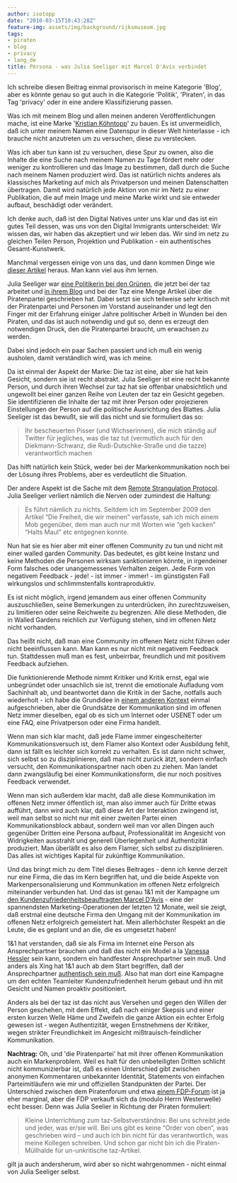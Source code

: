 ```yaml
---
author: isotopp
date: "2010-03-15T10:43:28Z"
feature-img: assets/img/background/rijksmuseum.jpg
tags:
- piraten
- blog
- privacy
- lang_de
title: Persona - was Julia Seeliger mit Marcel D'Avis verbindet
---
```

Ich schreibe diesen Beitrag einmal provisorisch in meine Kategorie 'Blog',
aber es könnte genau so gut auch in die Kategorie 'Politik', 'Piraten', in
das Tag 'privacy' oder in eine andere Klassifizierung passen.

Was ich mit meinem Blog und allen meinen anderen Veröffentlichungen mache,
ist eine Marke '[Kristian Köhntopp](http://www.google.de/search?q=Kristian+Köhntopp)' zu
bauen. Es ist unvermeidlich, daß ich unter meinem Namen eine Datenspur in
dieser Welt hinterlasse - ich brauche nicht anzutreten um zu versuchen,
diese zu verstecken.

Was ich aber tun kann ist zu versuchen, diese Spur zu ownen, also die
Inhalte die eine Suche nach meinem Namen zu Tage fördert mehr oder weniger
zu kontrollieren und das Image zu bestimmen, daß durch die Suche nach meinem
Namen produziert wird. Das ist natürlich nichts anderes als klassisches
Marketing auf mich als Privatperson und meinen Datenschatten übertragen.
Damit wird natürlich jede Aktion von mir im Netz zu einer Publikation, die
auf mein Image und meine Marke wirkt und sie entweder aufbaut, beschädigt
oder verändert.

Ich denke auch, daß ist den Digital Natives unter uns klar und das ist ein
gutes Teil dessen, was uns von den Digital Immigrants unterscheidet: Wir
wissen das, wir haben das akzeptiert und wir leben das. Wir sind im netz zu
gleichen Teilen Person, Projektion und Publikation - ein authentisches
Gesamt-Kunstwerk.

Manchmal vergessen einige von uns das, und dann kommen Dinge wie 
[dieser Artikel](http://julia-seeliger.de/taz-abo-my-ass/) heraus. Man kann
viel aus ihm lernen.

Julia Seeliger war 
[eine Politikerin bei den Grünen](http://de.wikipedia.org/wiki/Julia_Seeliger), die jetzt bei der taz
arbeitet und
[in ihrem Blog](http://julia-seeliger.de/tag/piratenpartei/) und bei der Taz
eine Menge Artikel über die Piratenpartei geschrieben hat. Dabei setzt sie
sich teilweise sehr kritisch mit der Piratenpartei und Personen im Vorstand
auseinander und legt den Finger mit der Erfahrung einiger Jahre politischer
Arbeit in Wunden bei den Piraten, und das ist auch notwendig und gut so,
denn es erzeugt den notwendigen Druck, den die Piratenpartei braucht, um
erwachsen zu werden.

Dabei sind jedoch ein paar Sachen passiert und ich muß ein wenig ausholen,
damit verständlich wird, was ich meine.

Da ist einmal der Aspekt der Marke: Die taz ist eine, aber sie hat kein
Gesicht, sondern sie ist recht abstrakt. Julia Seeliger ist eine recht
bekannte Person, und durch ihren Wechsel zur taz hat sie offenbar
unabsichtlich und ungewollt bei einer ganzen Reihe von Leuten der taz ein
Gesicht gegeben. Sie identifizieren die Inhalte der taz mit ihrer Person
oder projezieren Einstellungen der Person auf die politische Ausrichtung des
Blattes. Julia Seeliger ist das bewußt, sie will das nicht und sie
formuliert das so:

> Ihr bescheuerten Pisser (und Wichserinnen), die mich ständig auf Twitter
> für jegliches, was die taz tut (vermutlich auch für den Diekmann-Schwanz,
> die Rudi-Dutschke-Straße und die tazze) verantwortlich machen

Das hilft natürlich kein Stück, weder bei der Markenkommunikation noch bei
der Lösung ihres Problems, aber es verdeutlicht die Situation.

Der andere Aspekt ist die Sache mit dem 
[Remote Strangulation Protocol](http://cpansearch.perl.org/src/TSTANLEY/Acme-Remote-Strangulation-Protocol-0.03/README).
Julia Seeliger verliert nämlich die Nerven oder zumindest die Haltung:

> Es führt nämlich zu nichts. Seitdem ich im September 2009 den Artikel “Die
> Freiheit, die wir meinen” verfasste, sah ich mich einem Mob gegenüber, dem
> man auch nur mit Worten wie “geh kacken” “Halts Maul” etc entgegnen
> konnte.

Nun hat sie es hier aber mit einer offenen Community zu tun und nicht mit
einer walled garden Community. Das bedeutet, es gibt keine Instanz und keine
Methoden die Personen wirksam sanktionieren könnte, in irgendeiner Form
falsches oder unangemessenes Verhalten zeigen. Jede Form von negativem
Feedback - jede! - ist immer - immer! - im günstigsten Fall wirkungslos und
schlimmstenfalls kontraproduktiv.

Es ist nicht möglich, irgend jemandem aus einer offenen Community
auszuschließen, seine Bemerkungen zu unterdrücken, ihn zurechtzuweisen, zu
limitieren oder seine Reichweite zu begrenzen. Alle diese Methoden, die in
Walled Gardens reichlich zur Verfügung stehen, sind im offenen Netz nicht
vorhanden.

Das heißt nicht, daß man eine Community im offenen Netz nicht führen oder
nicht beeinflussen kann. Man kann es nur nicht mit negativem Feedback tun.
Stattdessen muß man es fest, unbeirrbar, freundlich und mit positivem
Feedback aufziehen.

Die funktionierende Methode nimmt Kritiker und Kritik ernst, egal wie
unbegründet oder unsachlich sie ist, trennt die emotionale Aufladung vom
Sachinhalt ab, und beantwortet dann die Kritik in der Sache, notfalls auch
wiederholt - ich habe die Grundidee in
[einem anderen Kontext](http://www.php-faq.de/q-newsgroup-wie-helfen.html)
einmal aufgeschrieben, aber die Grundsätze der Kommunikation sind im offenen
Netz immer dieselben, egal ob es sich um Internet oder USENET oder um eine
FAQ, eine Privatperson oder eine Firma handelt.

Wenn man sich klar macht, daß jede Flame immer eingescheiterter
Kommunikationsversuch ist, dem Flamer also Kontext oder Ausbildung fehlt,
dann ist fällt es leichter sich korrekt zu verhalten. Es ist dann nicht
schwer, sich selbst so zu disziplinieren, daß man nicht zurück ätzt, sondern
einfach versucht, den Kommunikationspartner nach oben zu ziehen. Man landet
dann zwangsläufig bei einer Kommunikationsform, die nur noch positives
Feedback verwendet.

Wenn man sich außerdem klar macht, daß alle diese Kommunikation im offenen
Netz immer öffentlich ist, man also immer auch für Dritte etwas aufführt,
dann wird auch klar, daß diese Art der Interaktion zwingend ist, weil man
selbst so nicht nur mit einer zweiten Partei einen Kommunikationsblock
abbaut, sondern weil man vor allen Dingen auch gegenüber Dritten eine
Persona aufbaut, Professionalität im Angesicht von Widrigkeiten ausstrahlt
und generell Überlegenheit und Authentizität produziert. Man überläßt es
also dem Flamer, sich selbst zu disziplinieren. Das alles ist wichtiges
Kapital für zukünftige Kommunikation.

Und das bringt mich zu dem Titel dieses Beitrages - denn ich kenne derzeit
nur eine Firma, die das im Kern begriffen hat, und die beide Aspekte von
Markenpersonalisierung und Kommunikation im offenen Netz erfolgreich
miteinander verbunden hat. Und das ist genau 1&1 mit der Kampagne um
[den Kundenzufriedenheitsbeauftragten Marcel D'Avis](http://blog.1und1.de/tag/marcell-davis/) - 
eine der spannendsten
Marketing-Operationen der letzten 12 Monate, weil sie zeigt, daß erstmal
eine deutsche Firma den Umgang mit der Kommunikation im offenen Netz
erfolgreich gemeistert hat. Mein allerhöchster Respekt an die Leute, die  es
geplant und an die, die es umgesetzt haben!

1&1 hat verstanden, daß sie als Firma im Internet eine Person als
Ansprechpartner brauchen und daß das nicht ein Model a la
[Vanessa Hessler](http://www.inside-digital.de/bildergalerie/alice-model-vanessa-hessler/120/1/)
sein kann, sondern ein handfester Ansprechpartner sein muß. Und anders als
Xing hat 1&1 auch ab dem Start begriffen, daß der Ansprechpartner
[authentisch sein muß](http://off-the-record.de/2010/02/24/es-hat-xing-gemacht-und-der-spiesser-lacht/).
Also hat man dort eine Kampagne um den echten Teamleiter Kundenzufriedenheit
herum gebaut und ihn mit Gesicht und Namen proaktiv positioniert.

Anders als bei der taz ist das nicht aus Versehen und gegen den Willen der
Person geschehen, mit dem Effekt, daß nach einiger Skepsis und einer ersten
kurzen Welle Häme und Zweifeln die ganze Aktion ein echter Erfolg gewesen
ist - wegen Authentizität, wegen Ernstnehmens der Kritiker, wegen strikter
Freundlichkeit im Angesicht mißtrauisch-feindlicher Kommunikation.

**Nachtrag:** Oh, und 'die Piratenpartei' hat mit ihrer offenen
Kommunikation auch ein Markenproblem. Weil es halt für den unbeteiligten
Dritten schlicht nicht kommunizierbar ist, daß es einen Unterschied gibt
zwischen anonymen Kommentaren unbekannter Identität, Statements von
einfachen Parteimitläufern wie mir und offiziellen Standpunkten der Partei.
Der Unterschied zwischen dem Piratenforum und etwa
[einem FDP-Forum](http://forum.fdp-bundesverband.de/read.php?10,1258784,1258784#msg-1258784)
ist ja eher marginal, aber die FDP verkauft sich da (modulo Herrn
Westerwelle) echt besser. Denn was Julia Seelier in Richtung der Piraten
formuliert:

> Kleine Unterrichtung zum taz-Selbstverständnis: Bei uns schreibt jede und
> jeder, was er/sie will. Bei uns gibt es keine “Order von oben”, was
> geschrieben wird – und auch ich bin nicht für das verantwortlich, was
> meine Kollegen schreiben. Und schon gar nicht bin ich die
> Piraten-Müllhalde für un-unkritische taz-Artikel.

gilt ja auch andersherum, wird aber so nicht wahrgenommen - nicht einmal von
Julia Seeliger selbst.

